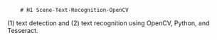         # H1 Scene-Text-Recognition-OpenCV
(1) text detection and (2) text recognition using OpenCV, Python, and Tesseract.

